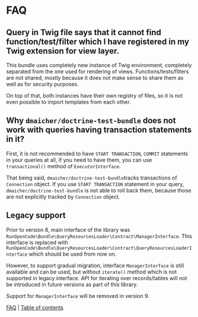 # FAQ

## Query in Twig file says that it cannot find function/test/filter which I have registered in my Twig extension for view layer.

This bundle uses completely new instance of Twig environment, completely separated from the one used for rendering of
views. Functions/tests/filters are not shared, mostly because it does not make sense to share them as well as for
security purposes.

On top of that, both instances have their own registry of files, so it is not even possible to import templates from
each other.

## Why `dmaicher/doctrine-test-bundle` does not work with queries having transaction statements in it?

First, it is not recommended to have `START TRANSACTION`, `COMMIT` statements in your queries at all, if you need to
have them, you can use `transactional()` method of `ExecutorInterface`.

That being said, `dmaicher/doctrine-test-bundle`tracks transactions of `Connection` object. If you use
`START TRANSACTION` statement in your query, `dmaicher/doctrine-test-bundle` is not able to roll back them, because
those are not explicitly tracked by `Connection` object.

## Legacy support

Prior to version 8, main interface of the library was
`RunOpenCode\Bundle\QueryResourcesLoader\Contract\ManagerInterface`. This interface is replaced with
`RunOpenCode\Bundle\QueryResourcesLoader\Contract\QueryResourcesLoaderInterface` which should be used from now on.

However, to support gradual migration, interface `ManagerInterface` is still available and can be used, but without
`iterate()` method which is not supported in legacy interface. API for iterating over records/tables will not be
introduced in future versions as part of this library.

Support for `ManagerInterface` will be removed in version 9.

[FAQ](faq.md) | [Table of contents](index.md)
